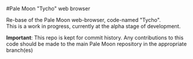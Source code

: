 #Pale Moon "Tycho" web browser

Re-base of the Pale Moon web-browser, code-named "Tycho".  
This is a work in progress, currently at the alpha stage of development.  

**Important**: This repo is kept for commit history. Any contributions
to this code should be made to the main Pale Moon repository in the
appropriate branch(es)
